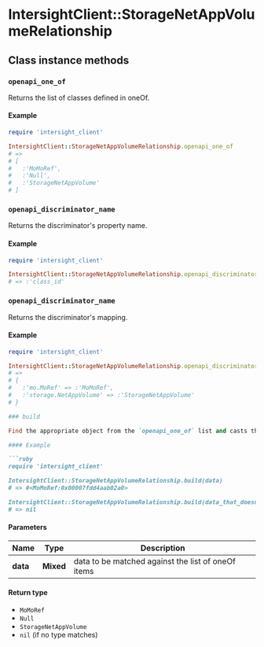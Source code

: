 # IntersightClient::StorageNetAppVolumeRelationship

## Class instance methods

### `openapi_one_of`

Returns the list of classes defined in oneOf.

#### Example

```ruby
require 'intersight_client'

IntersightClient::StorageNetAppVolumeRelationship.openapi_one_of
# =>
# [
#   :'MoMoRef',
#   :'Null',
#   :'StorageNetAppVolume'
# ]
```

### `openapi_discriminator_name`

Returns the discriminator's property name.

#### Example

```ruby
require 'intersight_client'

IntersightClient::StorageNetAppVolumeRelationship.openapi_discriminator_name
# => :'class_id'
```

### `openapi_discriminator_name`

Returns the discriminator's mapping.

#### Example

```ruby
require 'intersight_client'

IntersightClient::StorageNetAppVolumeRelationship.openapi_discriminator_mapping
# =>
# {
#   :'mo.MoRef' => :'MoMoRef',
#   :'storage.NetAppVolume' => :'StorageNetAppVolume'
# }

### build

Find the appropriate object from the `openapi_one_of` list and casts the data into it.

#### Example

```ruby
require 'intersight_client'

IntersightClient::StorageNetAppVolumeRelationship.build(data)
# => #<MoMoRef:0x00007fdd4aab02a0>

IntersightClient::StorageNetAppVolumeRelationship.build(data_that_doesnt_match)
# => nil
```

#### Parameters

| Name | Type | Description |
| ---- | ---- | ----------- |
| **data** | **Mixed** | data to be matched against the list of oneOf items |

#### Return type

- `MoMoRef`
- `Null`
- `StorageNetAppVolume`
- `nil` (if no type matches)

